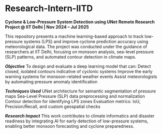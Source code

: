 # Research-Intern-IITD
 **Cyclone & Low-Pressure System Detection using UNet**
**Remote Research Project @ IIT Delhi | Nov 2024 – Jul 2025**

This repository presents a machine learning-based approach to track low-pressure systems (LPS) and improve cyclone prediction accuracy using meteorological data. The project was conducted under the guidance of researchers at IIT Delhi, focusing on monsoon analysis, sea-level pressure (SLP) patterns, and automated contour detection in climate maps.



***Objective***
To design and evaluate a deep learning model that can:
Detect closed, isolated contours indicative of cyclonic systems
Improve the early warning systems for monsoon-related weather events
Assist meteorologists by automating pressure anomaly identification



 ***Techniques Used***
UNet architecture for semantic segmentation of pressure maps
Sea-Level Pressure (SLP) data preprocessing and normalization
Contour detection for identifying LPS zones
Evaluation metrics: IoU, Precision/Recall, and custom geospatial checks



 ***Research Impact***
This work contributes to climate informatics and disaster readiness by integrating AI for early detection of low-pressure systems, enabling better monsoon forecasting and cyclone preparedness.


